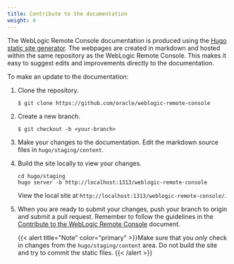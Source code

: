```yaml
---
title: Contribute to the documentation
weight: 4
---
```


The WebLogic Remote Console documentation is produced using the [Hugo static site generator](https://gohugo.io/). The webpages are created in markdown and hosted within the same repository as the WebLogic Remote Console. This makes it easy to suggest edits and improvements directly to the documentation.

To make an update to the documentation:

1. Clone the repository.
    ```
    $ git clone https://github.com/oracle/weblogic-remote-console
    ```
1. Create a new branch.
    ```
    $ git checkout -b <your-branch>
    ```
1. Make your changes to the documentation. Edit the markdown source files in `hugo/staging/content`.
1.  Build the site locally to view your changes.
    ```
    cd hugo/staging
    hugo server -b http://localhost:1313/weblogic-remote-console
    ```
    View the local site at `http://localhost:1313/weblogic-remote-console/`.
1. When you are ready to submit your changes, push your branch to origin and submit a pull request. Remember to follow the guidelines in the [Contribute to the WebLogic Remote Console](contribute) document.

    {{< alert title="Note" color="primary" >}}Make sure that you *only* check in changes from the `hugo/staging/content` area. Do not build the site and try to commit the static files.
    {{< /alert >}}